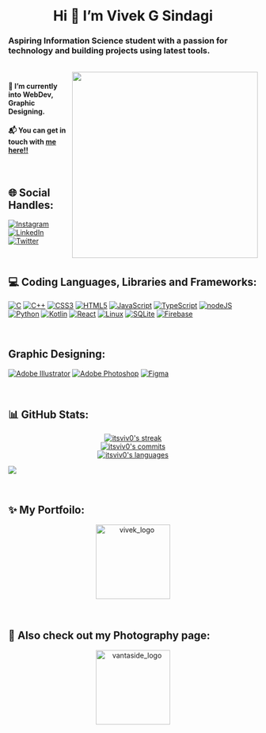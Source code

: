<br>
<h1 align = "center">  Hi 👋  I’m Vivek G Sindagi </h1>

<h3>Aspiring Information Science student with a passion for technology and building projects using latest tools.</h3>
<br>
<img src="https://media4.giphy.com/media/xUA7bdpLxQhsSQdyog/giphy.gif?cid=790b76111ffa924a5b740293776dea25d631558522e6252d&rid=giphy.gif&ct=g" align="right" width="375" >
<h4>🌱 I’m currently into WebDev, Graphic Designing.</h4>
<h4>📬️ You can get in touch with <a href="mailto:vivekengine23@gmail.com">me here!!</a> </h4>
<br>

## 🌐 Social Handles:

[![Instagram](https://img.shields.io/badge/Instagram-E4405F?style=for-the-badge&logo=instagram&logoColor=white)](https://instagram.com/viveksindagi) 
[![LinkedIn](https://img.shields.io/badge/LinkedIn-0077B5?style=for-the-badge&logo=linkedin&logoColor=white)](https://linkedin.com/in/vivek-g-sindagi) 
[![Twitter](https://img.shields.io/badge/Twitter-1DA1F2?style=for-the-badge&logo=twitter&logoColor=white)](https://twitter.com/@SindagiVivek) 

<br>

## 💻 Coding Languages, Libraries and Frameworks:
    
[![C](https://img.shields.io/badge/c-%2300599C.svg?style=for-the-badge&logo=c&logoColor=white)](https://en.wikipedia.org/wiki/C_(programming_language))
[![C++](https://img.shields.io/badge/c++-%2300599C.svg?style=for-the-badge&logo=c%2B%2B&logoColor=white)](https://en.wikipedia.org/wiki/C%2B%2B) 
[![CSS3](https://img.shields.io/badge/css3-%231572B6.svg?style=for-the-badge&logo=css3&logoColor=white)](https://en.wikipedia.org/wiki/CSS#CSS_3)
[![HTML5](https://img.shields.io/badge/html5-%23E34F26.svg?style=for-the-badge&logo=html5&logoColor=white)](https://en.wikipedia.org/wiki/HTML5)
[![JavaScript](https://img.shields.io/badge/javascript-%23323330.svg?style=for-the-badge&logo=javascript&logoColor=%23F7DF1E)](https://en.wikipedia.org/wiki/JavaScript)
[![TypeScript](https://img.shields.io/badge/typescript-%23323330.svg?style=for-the-badge&logo=typescript&logoColor=%000000)](https://en.wikipedia.org/wiki/TypeScript)
[![nodeJS](https://img.shields.io/badge/Node.js-43853D?style=for-the-badge&logo=node.js&logoColor=white)](https://nodejs.org/en)
[![Python](https://img.shields.io/badge/Python-14354C?style=for-the-badge&logo=python&logoColor=green)](https://en.wikipedia.org/wiki/Python_(programming_language))
[![Kotlin](https://img.shields.io/badge/Kotlin-E24462?style=for-the-badge&logo=Kotlin&logoColor=black)](https://kotlinlang.org/)
[![React](https://img.shields.io/badge/React-20232A?style=for-the-badge&logo=react&logoColor=61DAFB)](https://react.dev/)
[![Linux](https://img.shields.io/badge/Linux-ffcc33?style=for-the-badge&logo=linux&logoColor=white)](https://www.linux.org/)
[![SQLite](https://img.shields.io/badge/SQLite-003b57?style=for-the-badge&logo=sqlite&logoColor=#003B57)](https://www.sqlite.org/)
[![Firebase](https://img.shields.io/badge/Firebase-1A73E8?style=for-the-badge&logo=firebase&logoColor=FFA000)](https://firebase.google.com/)

<br>

## Graphic Designing:

[![Adobe Illustrator](https://img.shields.io/badge/Adobe%20Illustrator-FF9A00?style=for-the-badge&logo=adobe%20illustrator&logoColor=white)](https://www.adobe.com/in/products/illustrator.html)
[![Adobe Photoshop](https://img.shields.io/badge/Adobe%20Photoshop-31A8FF?style=for-the-badge&logo=Adobe%20Photoshop&logoColor=black)](www.adobe.com/in/products/photoshop/landpa.html)
[![Figma](https://img.shields.io/badge/Figma-F24E1E?style=for-the-badge&logo=figma&logoColor=white)](https://www.figma.com)

<br>

## 📊 GitHub Stats:
<p align="center">
    <a href="https://github.com/itsviv0/github-readme-streak-stats">
        <img alt="itsviv0's streak" src="https://github-readme-stats.vercel.app/api?username=itsviv0&theme=default&hide_border=false&include_all_commits=false&count_private=false"/>
    </a>
    <br>
    <a href="">
        <img alt="itsviv0's commits" src = "https://github-readme-streak-stats.herokuapp.com/?user=itsviv0&theme=default&hide_border=false"/>    
    </a>
    <br>
    <a href="">
        <img alt="itsviv0's languages" src = "https://github-readme-stats.vercel.app/api/top-langs/?username=itsviv0&theme=default&hide_border=false&include_all_commits=false&count_private=false&layout=compact"/>    
    </a>
</p>

[![](https://visitcount.itsvg.in/api?id=itsviv0&label=Profile%20Views&pretty=false)](https://visitcount.itsvg.in)


<br>

## ✨ My Portfoilo:

<p align = "center">
    <a href = "https://www.itsviv0.live">
        <img alt = "vivek_logo" src = "https://firebasestorage.googleapis.com/v0/b/itsviv0.appspot.com/o/lightlogo.png?alt=media&token=c55a2fbd-0ffc-4088-ba98-ed9e4e1a7c9a" width = "150px">
    </a>
</p>

<br>

## 📸 Also check out my Photography page:

<p align = "center">
    <a href = "https://www.instagram.com/vantaside.pixel/">
        <img alt = "vantaside_logo" src = "https://firebasestorage.googleapis.com/v0/b/itsviv0.appspot.com/o/vanta_logo3.png?alt=media&token=605b789c-63d7-4cdd-8961-6c79be4fc863" width = "150px">
    </a>
</p>
